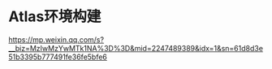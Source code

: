 # Atlas环境构建

https://mp.weixin.qq.com/s?__biz=MzIwMzYwMTk1NA%3D%3D&mid=2247489389&idx=1&sn=61d8d3e51b3395b777491fe36fe5bfe6
